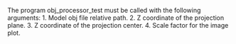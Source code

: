 The program obj_processor_test must be called with the following arguments:
	1. Model obj file relative path.
	2. Z coordinate of the projection plane.
	3. Z coordinate of the projection center.
	4. Scale factor for the image plot.
